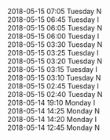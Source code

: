 2018-05-15 07:05 Tuesday  N  
2018-05-15 06:45 Tuesday  I  
2018-05-15 06:05 Tuesday  N  
2018-05-15 06:00 Tuesday  I  
2018-05-15 03:30 Tuesday  N  
2018-05-15 03:25 Tuesday  I  
2018-05-15 03:20 Tuesday  N  
2018-05-15 03:15 Tuesday  I  
2018-05-15 03:10 Tuesday  N  
2018-05-15 02:45 Tuesday  I  
2018-05-15 02:40 Tuesday  N  
2018-05-14 19:10 Monday  I  
2018-05-14 14:25 Monday  N  
2018-05-14 14:20 Monday  I  
2018-05-14 12:45 Monday  N  
